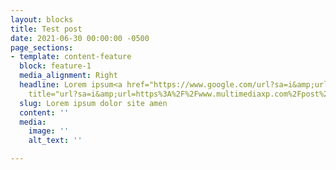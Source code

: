 ```yaml
---
layout: blocks
title: Test post
date: 2021-06-30 00:00:00 -0500
page_sections:
- template: content-feature
  block: feature-1
  media_alignment: Right
  headline: Lorem ipsum<a href="https://www.google.com/url?sa=i&amp;url=https%3A%2F%2Fwww.multimediaxp.com%2Fpost%2F41%2Fwhat-is-lorem-ipsum&amp;psig=AOvVaw2trX5OnnhC-rCH5dsNuUc4&amp;ust=1625190471888000&amp;source=images&amp;cd=vfe&amp;ved=0CAoQjRxqFwoTCPjIk7ngwPECFQAAAAAdAAAAABAD"
    title="url?sa=i&amp;url=https%3A%2F%2Fwww.multimediaxp.com%2Fpost%2F41%2Fwhat-is-lorem-ipsum&amp;psig=AOvVaw2trX5OnnhC-rCH5dsNuUc4&amp;ust=1625190471888000&amp;source=images&amp;cd=vfe&amp;ved=0CAoQjRxqFwoTCPjIk7ngwPECFQAAAAAdAAAAABAD">url?sa=i&amp;url=https%3A%2F%2Fwww.multimediaxp.com%2Fpost%2F41%2Fwhat-is-lorem-ipsum&amp;psig=AOvVaw2trX5OnnhC-rCH5dsNuUc4&amp;ust=1625190471888000&amp;source=images&amp;cd=vfe&amp;ved=0CAoQjRxqFwoTCPjIk7ngwPECFQAAAAAdAAAAABAD</a>
  slug: Lorem ipsum dolor site amen
  content: ''
  media:
    image: ''
    alt_text: ''

---
```

